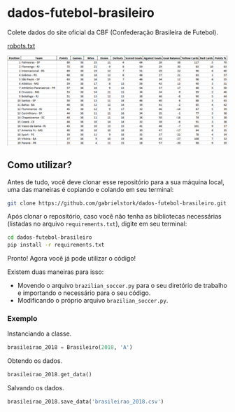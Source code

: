 # dados-futebol-brasileiro

Colete dados do site oficial da CBF (Confederação Brasileira de Futebol).

[robots.txt](https://www.cbf.com.br/robots.txt)

![Exemplo](https://github.com/gabrielstork/dados-futebol-brasileiro/blob/main/images/xlsx_file_example.PNG)

## Como utilizar?

Antes de tudo, você deve clonar esse repositório para a sua máquina local, uma das maneiras é copiando e colando em seu terminal:

```sh
git clone https://github.com/gabrielstork/dados-futebol-brasileiro.git
```

Após clonar o repositório, caso você não tenha as bibliotecas necessárias (listadas no arquivo `requirements.txt`), digite em seu terminal:

```sh
cd dados-futebol-brasileiro
pip install -r requirements.txt
```

Pronto! Agora você já pode utilizar o código!

Existem duas maneiras para isso:

* Movendo o arquivo `brazilian_soccer.py` para o seu diretório de trabalho e importando o necessário para o seu código.
* Modificando o próprio arquivo `brazilian_soccer.py`.

### Exemplo

Instanciando a classe.

```python
brasileirao_2018 = Brasileiro(2018, 'A')
```

Obtendo os dados.

```python
brasileirao_2018.get_data()
```

Salvando os dados.

```python
brasileirao_2018.save_data('brasileirao_2018.csv')
```
